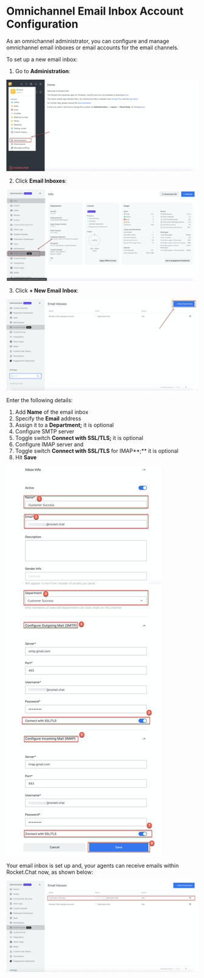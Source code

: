 # Omnichannel Email Inbox Account Configuration

As an omnichannel administrator, you can configure and manage omnichannel email inboxes or email accounts for the email channels.

To set up a new email inbox:

1. Go to **Administration**:

![](../../../.gitbook/assets/image%20%28241%29.png)

2. Click **Email Inboxes**:

![](../../../.gitbook/assets/image%20%28242%29.png)

3. Click **+ New Email Inbox**:

![](../../../.gitbook/assets/image%20%28252%29.png)

Enter the following details:

1. Add **Name** of the email inbox
2. Specify the **Email** address
3. Assign it to a **Department;** it is optional 
4. Configure SMTP server
5. Toggle switch **Connect with SSL/TLS;** it is optional 
6.  Configure IMAP server and
7. Toggle switch **Connect with SSL/TLS** for IMAP**;** it is optional 
8. Hit **Save**

![](../../../.gitbook/assets/image%20%28240%29.png)

Your email inbox is set up and, your agents can receive emails within Rocket.Chat now, as shown below:

![](../../../.gitbook/assets/image%20%28255%29.png)

 

